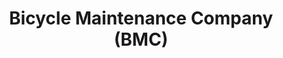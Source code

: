 ---
title: "Bicycle Maintenance Company (BMC)"
url: /cape-town/bicycle-maintenance-company-bmc/
shop: bicycle
---